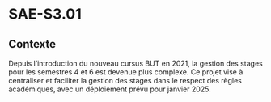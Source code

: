 # SAE-S3.01

## Contexte

Depuis l’introduction du nouveau cursus BUT en 2021, la gestion des stages pour les semestres 4 et 6 est devenue plus complexe. Ce projet vise à centraliser et faciliter la gestion des stages dans le respect des règles académiques, avec un déploiement prévu pour janvier 2025.
